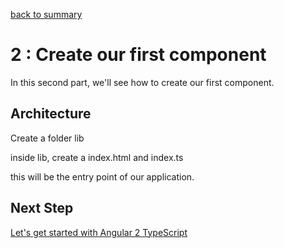 [back to summary](https://github.com/ByJC/angular2-step-by-step)

# 2 : Create our first component

In this second part, we'll see how to create our first component.

## Architecture

Create a folder lib

inside lib, create a index.html and index.ts

this will be the entry point of our application.


## Next Step

[Let's get started with Angular 2 TypeScript](https://github.com/ByJC/angular2-step-by-step/tree/2-step)
